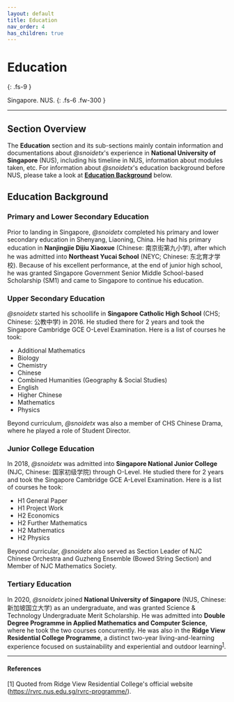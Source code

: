 ```yaml
---
layout: default
title: Education
nav_order: 4
has_children: true
---
```


# Education
{: .fs-9 }

Singapore. NUS.
{: .fs-6 .fw-300 }

---

## Section Overview

The **Education** section and its sub-sections mainly contain information and documentations about *@snoidetx*'s experience in **National University of Singapore** (NUS), including his timeline in NUS, information about modules taken, etc. For information about *@snoidetx*'s education background before NUS, please take a look at [**Education Background**](#education-background) below.

## Education Background
### Primary and Lower Secondary Education

Prior to landing in Singapore, *@snoidetx* completed his primary and lower secondary education in Shenyang, Liaoning, China. He had his primary education in **Nanjingjie Dijiu Xiaoxue** (Chinese: 南京街第九小学), after which he was admitted into **Northeast Yucai School** (NEYC; Chinese: 东北育才学校). Because of his excellent performance, at the end of junior high school, he was granted Singapore Government Senior Middle School-based Scholarship (SM1) and came to Singapore to continue his education.

### Upper Secondary Education
*@snoidetx* started his schoollife in **Singapore Catholic High School** (CHS; Chinese: 公教中学) in 2016. He studied there for 2 years and took the Singapore Cambridge GCE O-Level Examination. Here is a list of courses he took:

* Additional Mathematics
* Biology
* Chemistry
* Chinese
* Combined Humanities (Geography & Social Studies)
* English
* Higher Chinese
* Mathematics
* Physics

Beyond curriculum, *@snoidetx* was also a member of CHS Chinese Drama, where he played a role of Student Director.

### Junior College Education
In 2018, *@snoidetx* was admitted into **Singapore National Junior College** (NJC, Chinese: 国家初级学院) through O-Level. He studied there for 2 years and took the Singapore Cambridge GCE A-Level Examination. Here is a list of courses he took:

* H1 General Paper
* H1 Project Work
* H2 Economics
* H2 Further Mathematics
* H2 Mathematics
* H2 Physics

Beyond curricular, *@snoidetx* also served as Section Leader of NJC Chinese Orchestra and Guzheng Ensemble (Bowed String Section) and Member of NJC Mathematics Society.

### Tertiary Education
In 2020, *@snoidetx* joined **National University of Singapore** (NUS, Chinese: 新加坡国立大学) as an undergraduate, and was granted Science & Technology Undergraduate Merit Scholarship. He was admitted into **Double Degree Programme in Applied Mathematics and Computer Science**, where he took the two courses concurrently. He was also in the **Ridge View Residential College Programme**, a distinct two-year living-and-learning experience focused on sustainability and experiential and outdoor learning<sup>[1](#references)</sup>.

---

#### References
[1] Quoted from Ridge View Residential College's official website (https://rvrc.nus.edu.sg/rvrc-programme/).
